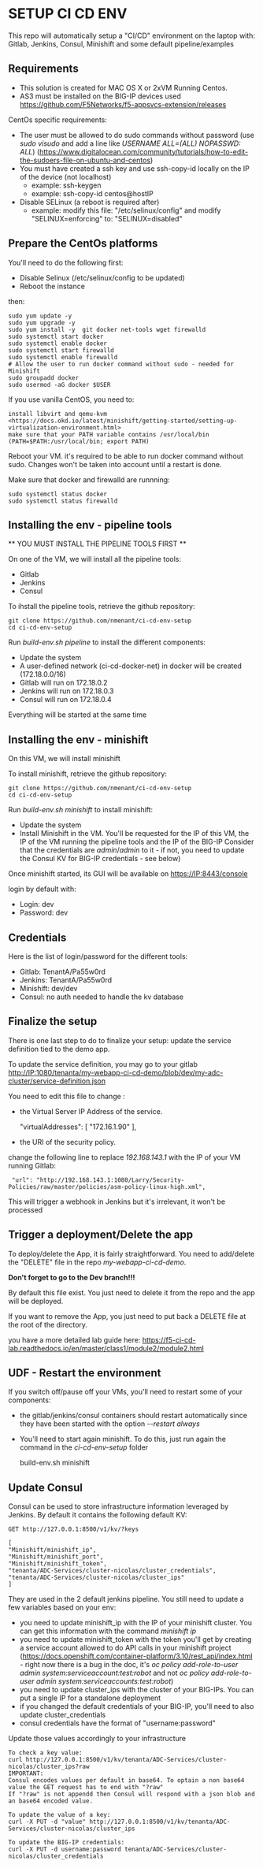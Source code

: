 SETUP CI CD ENV
===============

This repo will automatically setup a "CI/CD" environment on the laptop with: Gitlab, Jenkins, Consul, Minishift and some default pipeline/examples

Requirements
------------

* This solution is created for MAC OS X or 2xVM Running Centos.
* AS3 must be installed on the BIG-IP devices used <https://github.com/F5Networks/f5-appsvcs-extension/releases>

CentOs specific requirements:

* The user must be allowed to do sudo commands without password (use *sudo visudo* and add a line like *USERNAME ALL=(ALL)       NOPASSWD: ALL*)                         (<https://www.digitalocean.com/community/tutorials/how-to-edit-the-sudoers-file-on-ubuntu-and-centos>)
* You must have created a ssh key and use ssh-copy-id locally on the IP of the device (not localhost)
    * example: ssh-keygen
    * example: ssh-copy-id centos@hostIP
* Disable SELinux (a reboot is required after)
    * example: modify this file: "/etc/selinux/config"  and modify "SELINUX=enforcing" to: "SELINUX=disabled"
    

Prepare the CentOs platforms
----------------------------

You'll need to do the following first:

* Disable Selinux (/etc/selinux/config to be updated)
* Reboot the instance

then:

    sudo yum update -y
    sudo yum upgrade -y
    sudo yum install -y  git docker net-tools wget firewalld
    sudo systemctl start docker
    sudo systemctl enable docker
    sudo systemctl start firewalld
    sudo systemctl enable firewalld
    # Allow the user to run docker command without sudo - needed for Minishift
    sudo groupadd docker
    sudo usermod -aG docker $USER

If you use vanilla CentOS, you need to:

    install libvirt and qemu-kvm <https://docs.okd.io/latest/minishift/getting-started/setting-up-virtualization-environment.html>
    make sure that your PATH variable contains /usr/local/bin (PATH=$PATH:/usr/local/bin; export PATH)

Reboot your VM. it's required to be able to run docker command without sudo. Changes won't be taken
into account until a restart is done.

Make sure that docker and firewalld are runnning:

    sudo systemctl status docker
    sudo systemctl status firewalld

Installing the env - pipeline tools
-----------------------------------

** YOU MUST INSTALL THE PIPELINE TOOLS FIRST **

On one of the VM, we will install all the pipeline tools:

* Gitlab
* Jenkins
* Consul

To ihstall the pipeline tools, retrieve the github repository:

    git clone https://github.com/nmenant/ci-cd-env-setup
    cd ci-cd-env-setup

Run *build-env.sh pipeline* to install the different components:

* Update the system
* A user-defined network (ci-cd-docker-net) in docker will be created (172.18.0.0/16)
* Gitlab will run on 172.18.0.2
* Jenkins will run on 172.18.0.3
* Consul will run on 172.18.0.4

Everything will be started at the same time

Installing the env - minishift
-----------------------------------

On this VM, we will install minishift

To install minishift, retrieve the github repository:

    git clone https://github.com/nmenant/ci-cd-env-setup
    cd ci-cd-env-setup

Run *build-env.sh minishift* to install minishift:

* Update the system
* Install Minishift in the VM. You'll be requested for the IP of this VM, the IP of the VM running the pipeline tools and the IP of the BIG-IP
    Consider that the credentials are *admin*/*admin* to it - if not, you need to update the Consul KV for BIG-IP credentials - see below)

Once minishift started, its GUI will be available on <https://IP:8443/console>

login by default with:

* Login: dev
* Password: dev

Credentials
-----------

Here is the list of login/password for the different tools:

* Gitlab: TenantA/Pa55w0rd
* Jenkins: TenantA/Pa55w0rd
* Minishift: dev/dev
* Consul: no auth needed to handle the kv database

Finalize the setup
------------------

There is one last step to do to finalize your setup: update the service definition tied to the demo app.

To update the service definition, you may go to your gitlab <http://IP:1080/tenanta/my-webapp-ci-cd-demo/blob/dev/my-adc-cluster/service-definition.json>

You need to edit this file to change :

* the Virtual Server IP Address of the service.

    "virtualAddresses": [
        "172.16.1.90"
    ],

* the URI of the security policy.

change the following line to replace *192.168.143.1* with the IP of your VM running Gitlab:

     "url": "http://192.168.143.1:1080/Larry/Security-Policies/raw/master/policies/asm-policy-linux-high.xml",

This will trigger a webhook in Jenkins but it's irrelevant, it won't be processed

Trigger a deployment/Delete the app
-----------------------------------

To deploy/delete the App, it is fairly straightforward. You need to add/delete the "DELETE" file in the repo *my-webapp-ci-cd-demo*.

**Don't forget to go to the Dev branch!!!**

By default this file exist. You just need to delete it from the repo and the app will be deployed.

If you want to remove the App, you just need to put back a DELETE file at the root of the directory.

you have a more detailed lab guide here: <https://f5-ci-cd-lab.readthedocs.io/en/master/class1/module2/module2.html>

UDF - Restart the environment
-----------------------------

If you switch off/pause off your VMs, you'll need to restart some of your components:

* the gitlab/jenkins/consul containers should restart automatically since they have been started with the option *--restart always*
* You'll need to start again minishift. To do this, just run again the command in the *ci-cd-env-setup* folder

    build-env.sh minishift

Update Consul
-------------

Consul can be used to store infrastructure information leveraged by Jenkins. By default it contains the following default KV:

    GET http://127.0.0.1:8500/v1/kv/?keys

    [
    "Minishift/minishift_ip",
    "Minishift/minishift_port",
    "Minishift/minishift_token",
    "tenanta/ADC-Services/cluster-nicolas/cluster_credentials",
    "tenanta/ADC-Services/cluster-nicolas/cluster_ips"
    ]

They are used in the 2 default jenkins pipeline. You still need to update a few variables based on your env:

* you need to update minishift_ip with the IP of your minishift cluster. You can get this information with the command *minishift ip*
* you need to update minishift_token with the token you'll get by creating a service account allowed to do API calls in your minishift project (<https://docs.openshift.com/container-platform/3.10/rest_api/index.html> - right now there is a bug in the doc, it's *oc policy add-role-to-user admin system:serviceaccount:test:robot* and not *oc policy add-role-to-user admin system:serviceaccounts:test:robot*)
* you need to update cluster_ips with the cluster of your BIG-IPs. You can put a single IP for a standalone deployment
* if you changed the default credentials of your BIG-IP, you'll need to also update cluster_credentials
* consul credentials have the format of "username:password"  

Update those values accordingly to your infrastructure

    To check a key value:
    curl http://127.0.0.1:8500/v1/kv/tenanta/ADC-Services/cluster-nicolas/cluster_ips?raw
    IMPORTANT:
    Consul encodes values per default in base64. To optain a non base64 value the GET request has to end with "?raw"
    If "?raw" is not appendd then Consul will respond with a json blob and an base64 encoded value.

    To update the value of a key:
    curl -X PUT -d "value" http://127.0.0.1:8500/v1/kv/tenanta/ADC-Services/cluster-nicolas/cluster_ips
        
    To update the BIG-IP credentials: 
    curl -X PUT -d username:password tenanta/ADC-Services/cluster-nicolas/cluster_credentials
    
    

